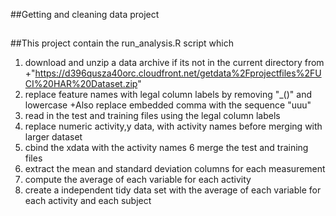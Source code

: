 ##Getting and cleaning data project
##
##This project contain the run_analysis.R script which
1. download and unzip a data archive if its not in the current directory from
+"https://d396qusza40orc.cloudfront.net/getdata%2Fprojectfiles%2FUCI%20HAR%20Dataset.zip"
2. replace feature names with legal column labels by removing "_()" and lowercase
+Also replace embedded comma with the sequence "uuu"
3. read in the test and training files using the legal column labels 
4. replace numeric activity,y data, with activity names before merging with larger dataset
5. cbind the xdata with the activity names
6  merge the test and training files
7. extract the mean and standard deviation columns for each measurement
8. compute the average of each variable for each activity
9. create a independent tidy data set with the average of each variable for each activity and each subject